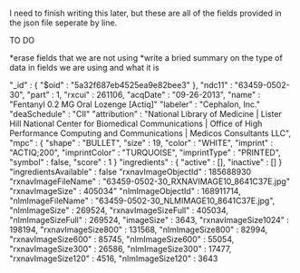 I need to finish writing this later, but these are all of the fields provided in the json file seperate by line.

TO DO

*erase fields that we are not using
*write a bried summary on the type of data in fields we are using and what it is

"_id" : { "$oid" : "5a32f687eb4525ea9e82bee3" },
"ndc11" : "63459-0502-30",
"part" : 1,
"rxcui" : 261106,
"acqDate" : "09-26-2013",
"name" : "Fentanyl 0.2 MG Oral Lozenge [Actiq]"
"labeler" : "Cephalon, Inc."
"deaSchedule" : "CII"
"attribution" : "National Library of Medicine | Lister Hill National Center for Biomedical Communications | Office of High Performance Computing and Communications | Medicos Consultants LLC", 
"mpc" : { "shape" : "BULLET", "size" : 19, "color" : "WHITE", "imprint" : "ACTIQ;200", "imprintColor" : "TURQUOISE", "imprintType" : "PRINTED", "symbol" : false, "score" : 1 }
"ingredients" : { "active" : [], "inactive" : [] }
"ingredientsAvailable" : false
"rxnavImageObjectId" : 185688930
"rxnavImageFileName" : "63459-0502-30_RXNAVIMAGE10_8641C37E.jpg"
"rxnavImageSize" : 405034"
"nlmImageObjectId" : 168911714, 
"nlmImageFileName" : "63459-0502-30_NLMIMAGE10_8641C37E.jpg", 
"nlmImageSize" : 269524, 
"rxnavImageSizeFull" : 405034, 
"nlmImageSizeFull" : 269524, 
"imageSize" : 3643, 
"rxnavImageSize1024" : 198194, 
"rxnavImageSize800" : 131568, 
"nlmImageSize800" : 82994, 
"rxnavImageSize600" : 85745, 
"nlmImageSize600" : 55054, 
"rxnavImageSize300" : 26586, 
"nlmImageSize300" : 17477, 
"rxnavImageSize120" : 4516, 
"nlmImageSize120" : 3643 
